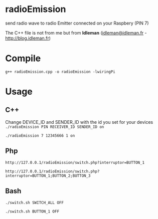 # radioEmission
send radio wave to radio Emitter connected on your Raspbery (PIN 7)

The C++ file is not from me but from **Idleman** (idleman@idleman.fr - http://blog.idleman.fr)


# Compile
`g++ radioEmission.cpp -o radioEmission -lwiringPi`

# Usage
## C++
Change DEVICE_ID and SENDER_ID with the id you set for your devices
`./radioEmission PIN RECEIVER_ID SENDER_ID on`

`./radioEmission 7 12345666 1 on`

## Php

`http://127.0.0.1/radioEmission/switch.php?interruptor=BUTTON_1`

`http://127.0.0.1/radioEmission/switch.php?interruptor=BUTTON_1;BUTTON_2;BUTTON_3`

## Bash

`./switch.sh SWITCH_ALL OFF`

`./switch.sh BUTTON_1 OFF`
